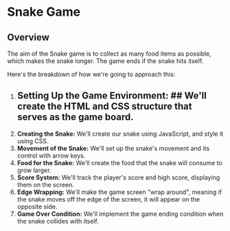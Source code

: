 # Snake Game

## Overview
The aim of the Snake game is to collect as many food items as possible, which makes the snake longer. The game ends if the snake hits itself.

Here's the breakdown of how we're going to approach this:

1. ## Setting Up the Game Environment: ## We'll create the HTML and CSS structure that serves as the game board.
2. **Creating the Snake:** We'll create our snake using JavaScript, and style it using CSS.
3. **Movement of the Snake:** We'll set up the snake's movement and its control with arrow keys.
4. **Food for the Snake:** We'll create the food that the snake will consume to grow larger.
5. **Score System:** We'll track the player's score and high score, displaying them on the screen.
6. **Edge Wrapping:** We'll make the game screen "wrap around", meaning if the snake moves off the edge of the screen, it will appear on the opposite side.
7. **Game Over Condition:** We'll implement the game ending condition when the snake collides with itself.
